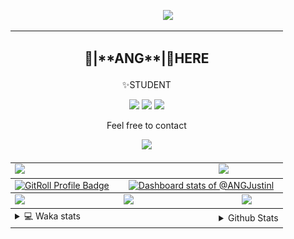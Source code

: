 <link rel="stylesheet" href="table{table-layout:fixed;word-break:break-all;}">

<p align="center">
  <picture>
    <img src="https://readme-typing-svg.herokuapp.com?size=25&duration=2500&color=8C43EA&vCenter=true&width=200&height=40&lines=%F0%9F%8C%B1ANGJustinl%F0%9F%8C%B1+!" />
  </picture>
</p>


<table align="center">
  <td colspan="6">
    <h2><p align="center">🥛|**ANG**|🥛HERE</h2>
    <p align="center">✨STUDENT</p>
    <p align="center">
    <a href="mailto:ANGJustinl@gmail.com"><img src="https://img.shields.io/badge/Email-ANGJustinl@gmail.com-6A5ACD?style=flat-square&logoColor=fff" /></a>
    <a href="https://ANGForever.top"><img src="https://img.shields.io/badge/Website-ANGForever.top-3A2ALD?style=flat-square&logoColor=fff" /></a>
    <a href="https://www.angforever.top"><img src="https://img.shields.io/badge/AboutMe-ANGJustinl-12224D?style=flat-square&logoColor=fff" /></a>
    </p>
    <p align="center">Feel free to contact</p>
    <p align="center">
      <a href="Skills">
        <picture>
          <source media="(prefers-color-scheme: dark)" srcset="https://skillicons.dev/icons?perline=15&theme=dark&i=python,lua,github,vscode,html,c,go,git" />
          <img src="https://skillicons.dev/icons?perline=15&theme=light&i=python,lua,github,vscode,html,c,go,git" />
        </picture>
      </a>
    </p>
  </td>
<tbody>
  <tr style="vertical-align: top;">
    <td colspan="3"><a href="https://github.com/anuraghazra/github-readme-stats">
      <picture>
        <source media="(prefers-color-scheme: dark)" srcset="https://github-readme-stats.vercel.app/api?username=ANGJustinl&theme=dark&count_private=true&show_icons=true&hide_border=true&bg_color=0000">
        <img height="100%" src="https://github-readme-stats.vercel.app/api?username=ANGJustinl&count_private=true&count_private=true&show_icons=true&hide_border=true&bg_color=0000&format=long" />
      </picture>
    </a></td>
    <td colspan="3"><a href="https://github.com/denvercoder1/github-readme-streak-stats">
      <picture>
        <source media="(prefers-color-scheme: dark)" srcset="https://github-readme-streak-stat-eight.vercel.app/?user=angjustinl&theme=dark&mode=weekly&theme=dark&hide_border=true&background=0000">
        <img height="100%" src="https://github-readme-streak-stat-eight.vercel.app/?user=angjustinl&mode=weekly&hide_border=true&background=0000" />
      </picture>
    </a></td>
  </tr>
</tbody>
<tbody>
 <tr style="vertical-align: top;"> 
   <td colspan="2" style="width: 40%;">
      <a href="https://gitroll.io/profile/uZrqY7KVgYaX4EGtZQSpKAcaT1k52" target="_blank">
        <picture>
          <source media="(prefers-color-scheme: dark)" srcset="https://gitroll.io/api/badges/profiles/v1/uZrqY7KVgYaX4EGtZQSpKAcaT1k52?theme=dark" />
          <img src="https://gitroll.io/api/badges/profiles/v1/uZrqY7KVgYaX4EGtZQSpKAcaT1k52?theme=light" alt="GitRoll Profile Badge" style="width: 100%; height: auto;"/>
        </picture>
      </a>
  </td>

  <td colspan="3" style="width: 60%;">
      <a href="https://next.ossinsight.io/widgets/official/compose-user-dashboard-stats?user_id=96008766" target="_blank" style="display: block" align="center">
        <picture>
          <source media="(prefers-color-scheme: dark)" srcset="https://next.ossinsight.io/widgets/official/compose-user-dashboard-stats/thumbnail.png?user_id=96008766&image_size=auto&color_scheme=dark" width="771" height="auto">
          <img alt="Dashboard stats of @ANGJustinl" src="https://next.ossinsight.io/widgets/official/compose-user-dashboard-stats/thumbnail.png?user_id=96008766&image_size=auto&color_scheme=light" width="771" height="auto" style="width: 100%; height: auto;">
        </picture>
      </a>
  </td>

</tr>
</tbody>
<tbody>
  <tr>
    <td colspan="2"><a href="https://github.com/vn7n24fzkq/github-profile-summary-cards">
      <picture>
        <source media="(prefers-color-scheme: dark)" srcset="http://github-profile-summary-cards-mirror.vercel.app/api/cards/repos-per-language?username=angjustinl&theme=default&border_color=0000&bg_color=0000">
        <img height="100%" src="http://github-profile-summary-cards-mirror.vercel.app/api/cards/repos-per-language?username=angjustinl&hide=typescript,javascript,html,php,css&theme=default&border_color=0000&bg_color=0000" />
      </picture>
    </a></td>
    <td colspan="2"><a href="https://github.com/anuraghazra/github-readme-stats">
      <picture>
        <source media="(prefers-color-scheme: dark)" srcset="https://github-readme-stats.vercel.app/api/top-langs/?username=angjustinl&theme=dark&bg_color=0000&hide_border=true&hide=javascript,html,css">
        <img height="100%" src="https://github-readme-stats.vercel.app/api/top-langs/?username=angjustinl&hide=typescript,javascript,html,php,css&border_color=0000&bg_color=0000&hide_border=true" />
      </picture>
    </a></td>
    <td colspan="2"><a href="https://github.com/vn7n24fzkq/github-profile-summary-cards">
      <picture>
        <source media="(prefers-color-scheme: dark)" srcset="http://github-profile-summary-cards-mirror.vercel.app/api/cards/productive-time?username=angjustinl&utcOffset=8&theme=nord_dark&border_color=0000&bg_color=0000">
        <img height="100%" src="http://github-profile-summary-cards-mirror.vercel.app/api/cards/productive-time?username=angjustinl&utcOffset=8&theme=nord_bright&border_color=0000&bg_color=0000" />
      </picture>
    </a></td>
  </tr>
</tbody>
<tbody>
  <tr>
    <td colspan="3">
      <details>
        <summary> 💻 Waka stats</summary>
<p align="center">

<!--START_SECTION:waka-->
**I'm an Early 🐤** 

```text
🌞 Morning                1110 commits        █████████░░░░░░░░░░░░░░░░   35.20 % 
🌆 Daytime                980 commits         ████████░░░░░░░░░░░░░░░░░   31.08 % 
🌃 Evening                987 commits         ████████░░░░░░░░░░░░░░░░░   31.30 % 
🌙 Night                  76 commits          █░░░░░░░░░░░░░░░░░░░░░░░░   02.41 % 
```


📊 **This Week I Spent My Time On** 

```text
🕑︎ Time Zone: Asia/Shanghai

💬 Programming Languages: 
Other                    31 hrs 13 mins      █████████████████░░░░░░░░   66.56 % 
Python                   12 hrs 5 mins       ██████░░░░░░░░░░░░░░░░░░░   25.77 % 
Markdown                 1 hr 26 mins        █░░░░░░░░░░░░░░░░░░░░░░░░   03.07 % 
TOML                     52 mins             ░░░░░░░░░░░░░░░░░░░░░░░░░   01.88 % 
YAML                     48 mins             ░░░░░░░░░░░░░░░░░░░░░░░░░   01.71 % 

🔥 Editors: 
Edge                     33 hrs 53 mins      ██████████████████░░░░░░░   72.24 % 
VS Code                  13 hrs 1 min        ███████░░░░░░░░░░░░░░░░░░   27.76 % 

🐱‍💻 Projects: 
anGANGBOT                23 hrs 55 mins      █████████████░░░░░░░░░░░░   51.01 % 
nonebot_plugin_markdown2i7 hrs 33 mins       ████░░░░░░░░░░░░░░░░░░░░░   16.12 % 
LoCyanFrpHelpDocs        5 hrs 54 mins       ███░░░░░░░░░░░░░░░░░░░░░░   12.58 % 
DeepReport               1 hr 39 mins        █░░░░░░░░░░░░░░░░░░░░░░░░   03.54 % 
go-cqhttp                1 hr 5 mins         █░░░░░░░░░░░░░░░░░░░░░░░░   02.31 % 

💻 Operating System: 
Windows                  34 hrs              ██████████████████░░░░░░░   72.51 % 
Linux                    12 hrs 53 mins      ███████░░░░░░░░░░░░░░░░░░   27.49 % 
```

**I Mostly Code in Python** 

```text
Python                   30 repos            ██████████████░░░░░░░░░░░   56.60 % 
JavaScript               7 repos             ███░░░░░░░░░░░░░░░░░░░░░░   13.21 % 
HTML                     5 repos             ██░░░░░░░░░░░░░░░░░░░░░░░   09.43 % 
Go                       4 repos             ██░░░░░░░░░░░░░░░░░░░░░░░   07.55 % 
TypeScript               3 repos             █░░░░░░░░░░░░░░░░░░░░░░░░   05.66 % 
```




 Last Updated on 28/10/2025 02:00:38 UTC
<!--END_SECTION:waka-->
</p>      
</td><td colspan="3">
      <details>
        <summary> Github Stats</summary>
<p align="center">

<p align="center">
          <img src="github-metrics.svg" alt="typing-svg">
        </p>
      </details>
</td>
</table>
